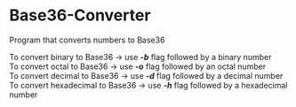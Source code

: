 # Base36-Converter
Program that converts numbers to Base36

To convert binary to Base36 -> use <b><i>-b</i></b> flag followed by a binary number  
To convert octal to Base36 -> use <b><i>-o</i></b> flag followed by an octal number  
To convert decimal to Base36 -> use <b><i>-d</i></b> flag followed by a decimal number  
To convert hexadecimal to Base36 -> use <b><i>-h</i></b> flag followed by a hexadecimal number  